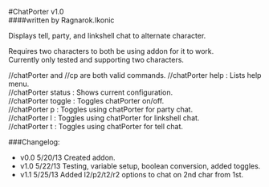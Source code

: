 #ChatPorter v1.0  
####written by Ragnarok.Ikonic  

Displays tell, party, and linkshell chat to alternate character.  

Requires two characters to both be using addon for it to work.  
Currently only tested and supporting two characters.  

//chatPorter and //cp are both valid commands.
//chatPorter help   : Lists help menu.  
//chatPorter status : Shows current configuration.  
//chatPorter toggle : Toggles chatPorter on/off.  
//chatPorter p      : Toggles using chatPorter for party chat.  
//chatPorter l      : Toggles using chatPorter for linkshell chat.  
//chatPorter t      : Toggles using chatPorter for tell chat.  

###Changelog:  
* v0.0  5/20/13 Created addon.  
* v1.0  5/22/13 Testing, variable setup, boolean conversion, added toggles.  
* v1.1  5/25/13 Added l2/p2/t2/r2 options to chat on 2nd char from 1st.  
